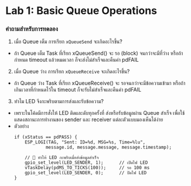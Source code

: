 # Lab 1: Basic Queue Operations
### คำถามสำหรับการทดลอง
1. เมื่อ Queue เต็ม การเรียก `xQueueSend` จะเกิดอะไรขึ้น?
  - ถ้า Queue เต็ม Task ที่เรียก xQueueSend() จะ รอ (block) จนกว่าจะมีที่ว่าง หรือถ้ากำหนด timeout แล้วหมดเวลา ก็จะส่งไม่สำเร็จและคืนค่า pdFAIL
2. เมื่อ Queue ว่าง การเรียก `xQueueReceive` จะเกิดอะไรขึ้น?
  - ถ้า Queue ว่าง Task ที่เรียก xQueueReceive() จะ รอจนกว่าจะมีข้อความเข้ามา หรือถ้าเกินเวลาที่กำหนดไว้ใน timeout ก็จะรับไม่สำเร็จและคืนค่า pdFAIL
3. ทำไม LED จึงกะพริบตามการส่งและรับข้อความ?
  - เพราะในโค้ดมีการสั่งให้ LED ติดและดับทุกครั้งที่ ส่งหรือรับข้อมูลผ่าน Queue สำเร็จ เพื่อใช้แสดงสถานะการทำงานของ sender และ receiver แต่ละตัวแบบมองเห็นได้ง่าย
  - ตัวอย่าง
    ```
    if (xStatus == pdPASS) {
        ESP_LOGI(TAG, "Sent: ID=%d, MSG=%s, Time=%lu", 
                message.id, message.message, message.timestamp);
        
        // 🔸 ทำให้ LED กะพริบเมื่อส่งข้อมูลสำเร็จ
        gpio_set_level(LED_SENDER, 1);      // เปิดไฟ LED
        vTaskDelay(pdMS_TO_TICKS(100));     // รอ 100 ms
        gpio_set_level(LED_SENDER, 0);      // ปิดไฟ LED
    }
    ```

